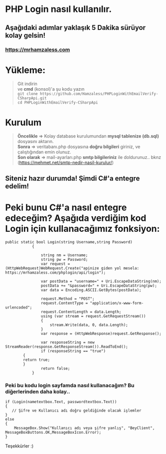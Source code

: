 # PHP Login nasıl kullanılır.
## Aşağıdaki adımlar yaklaşık 5 Dakika sürüyor kolay gelsin!
### https://mrhamzaless.com

# Yükleme:
> Git indirin<br>
> ve **cmd** (konsol)'a şu kodu yazın<br>
> ```git clone https://github.com/Hamzaless/PHPLoginWithEmailVerify-CSharpApi.git```<br>
> ```cd PHPLoginWithEmailVerify-CSharpApi```<br>

# Kurulum

> **Öncelikle** => Kolay database kurulumundan **mysql tablenize (db.sql)** dosyasını aktarın.<br>
> **Sonra** => veritabanı.php dosyasına **doğru bilgileri** giriniz, ve çalıştığından emin olunuz.<br> 
> **Son olarak** => mail-ayarları.php **smtp bilgileriniz** ile doldurunuz.. bknz (https://mehmet.net/smtp-nedir-nasil-kurulur/)<br>

## Siteniz hazır durumda! Şimdi C#'a entegre edelim!

# Peki bunu C#'a nasıl entegre edeceğim? Aşağıda verdiğim kod Login için kullanacağımız fonksiyon:
```
public static bool Login(string Username,string Password)
            {

                string nm = Username;
                string pw = Password;
                var request = (HttpWebRequest)WebRequest.Create("apinize giden yol mesela: https://mrhamzaless.com/phplogin/api/login");

                var postData = "username=" + Uri.EscapeDataString(nm);
                postData += "&password=" + Uri.EscapeDataString(pw);
                var data = Encoding.ASCII.GetBytes(postData);

                request.Method = "POST";
                request.ContentType = "application/x-www-form-urlencoded";
                request.ContentLength = data.Length;
                using (var stream = request.GetRequestStream())
                {
                    stream.Write(data, 0, data.Length);
                }
                var response = (HttpWebResponse)request.GetResponse();

                var responseString = new StreamReader(response.GetResponseStream()).ReadToEnd();
                if (responseString == "true")
		{
		return true;
		}
                return false;
            }
```



### Peki bu kodu login sayfamda nasıl kullanacağım? Bu diğerlerinden daha kolay..

```
if (Login(nametextbox.Text, passwordtextbox.Text))
{
   // Şifre ve Kullanıcı adı doğru geldiğinde olacak işlemler
}
else
{
    MessageBox.Show("Kullanıcı adı veya şifre yanlış", "BeyClient", MessageBoxButtons.OK,MessageBoxIcon.Error);
}
```

Teşekkürler :)
